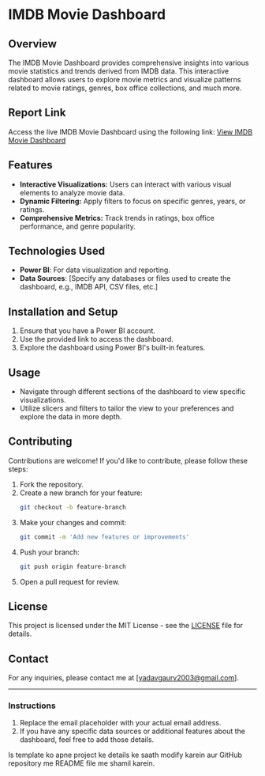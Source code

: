
# IMDB Movie Dashboard

## Overview
The IMDB Movie Dashboard provides comprehensive insights into various movie statistics and trends derived from IMDB data. This interactive dashboard allows users to explore movie metrics and visualize patterns related to movie ratings, genres, box office collections, and much more.

## Report Link
Access the live IMDB Movie Dashboard using the following link:
[View IMDB Movie Dashboard](https://app.powerbi.com/view?r=eyJrIjoiNzQ3OTAzYzAtZTJlYi00OWU1LWI3M2YtNTUxMTZhMTUyZWI2IiwidCI6ImJhZjMzMTIwLTQ1MDktNDRjMS1iZjhlLTQxOGFmMTQ0MGZhYSJ9)

## Features
- **Interactive Visualizations:** Users can interact with various visual elements to analyze movie data.
- **Dynamic Filtering:** Apply filters to focus on specific genres, years, or ratings.
- **Comprehensive Metrics:** Track trends in ratings, box office performance, and genre popularity.

## Technologies Used
- **Power BI**: For data visualization and reporting.
- **Data Sources**: [Specify any databases or files used to create the dashboard, e.g., IMDB API, CSV files, etc.]

## Installation and Setup
1. Ensure that you have a Power BI account.
2. Use the provided link to access the dashboard.
3. Explore the dashboard using Power BI's built-in features.

## Usage
- Navigate through different sections of the dashboard to view specific visualizations.
- Utilize slicers and filters to tailor the view to your preferences and explore the data in more depth.
  
## Contributing
Contributions are welcome! If you'd like to contribute, please follow these steps:

1. Fork the repository.
2. Create a new branch for your feature:
   ```bash
   git checkout -b feature-branch
   ```
3. Make your changes and commit:
   ```bash
   git commit -m 'Add new features or improvements'
   ```
4. Push your branch:
   ```bash
   git push origin feature-branch
   ```
5. Open a pull request for review.

## License
This project is licensed under the MIT License - see the [LICENSE](LICENSE) file for details.

## Contact
For any inquiries, please contact me at [yadavgaurv2003@gmail.com].

---

### Instructions
1. Replace the email placeholder with your actual email address.
2. If you have any specific data sources or additional features about the dashboard, feel free to add those details.

Is template ko apne project ke details ke saath modify karein aur GitHub repository me README file me shamil karein.

